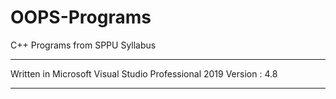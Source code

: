 # OOPS-Programs
C++ Programs from SPPU Syllabus

*******************************************************
Written in Microsoft Visual Studio Professional 2019
Version : 4.8
*******************************************************
